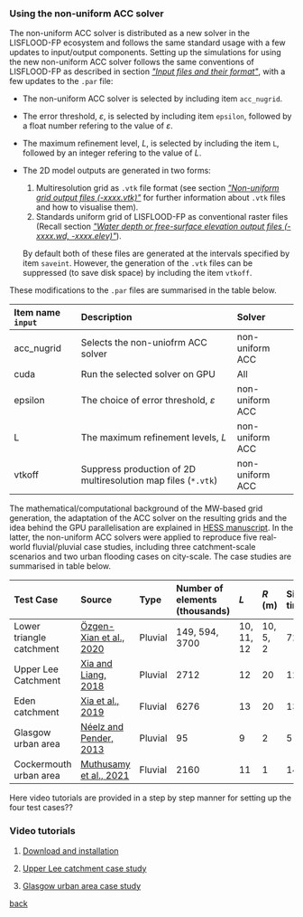 ### Using the non-uniform ACC solver

The non-uniform ACC solver is distributed as a new solver in the LISFLOOD-FP ecosystem and follows the same standard usage with a few updates to input/output components. Setting up the simulations for using the new non-uniform ACC solver follows the same conventions of LISFLOOD-FP as described in section [*"Input files and their format"*](/Merewether1.md), with a few updates to the `.par` file:
* The non-uniform ACC solver is selected by including item `acc_nugrid`.
* The error threshold, $\varepsilon$, is selected by including item `epsilon`, followed by a float number refering to the value of $\varepsilon$.
* The maximum refinement level, *L*, is selected by including the item `L`, followed by an integer refering to the value of *L*.
* The 2D model outputs are generated in two forms: 
   1. Multiresolution grid as `.vtk` file format (see section [*"Non-uniform grid output files (-xxxx.vtk)"*](/vtk.md) for further information about `.vtk` files and how to visualise them).
   2. Standards uniform grid of LISFLOOD-FP as conventional raster files (Recall section [*"Water depth or free-surface elevation output files (-xxxx.wd, -xxxx.elev)"*](/Merewether3-2.md)). 
   
   By default both of these files are generated at the intervals specified by item `saveint`. However, the generation of the `.vtk` files can be suppressed (to save disk space) by including the item `vtkoff`.

These modifications to the `.par` files are summarised in the table below.

   | Item name `input` | Description | Solver |
   | :---         | :---      | :--- |
   | acc_nugrid     | Selects the non-uniofrm ACC solver       | non-uniform ACC      |
   | cuda    | Run the selected solver on GPU       | All      |
   | epsilon     | The choice of error threshold, $\varepsilon$       | non-uniform ACC      |   
   | L     | The maximum refinement levels, *L*      | non-uniform ACC      |   
   | vtkoff     | Suppress production of 2D multiresolution map files (`*.vtk`)     | non-uniform ACC      |   

The mathematical/computational background of the MW-based grid generation, the adaptation of the ACC solver on the resulting grids and the idea behind the GPU parallelisation are explained in [HESS manuscript](https://www.hydrology-and-earth-system-sciences.net/). In the latter, the non-uniform ACC solvers were applied to reproduce five real-world fluvial/pluvial case studies, including three catchment-scale scenarios and two urban flooding cases on city-scale. The case studies are summarised in table below. 

   | Test Case | Source | Type | Number of elements (thousands) | *L* | *R* (m) | Simulation time (hr) |
   | :---         | :---      | :---       | :---         | :---      | :--- |  :--- | 
   | Lower triangle catchment   | [Özgen-Xian et al., 2020](https://iwaponline.com/jh/article/22/5/1059/73853/Wavelet-based-local-mesh-refinement-for-rainfall)              | Pluvial    | 149, 594, 3700 | 10, 11, 12 | 10, 5, 2 | 72 |
   | Upper Lee Catchment   | [Xia and Liang, 2018](https://www.sciencedirect.com/science/article/pii/S0309170818302124#:~:text=A%20new%20implicit%20scheme%20is,in%20the%20shallow%20water%20equations.&text=The%20new%20scheme%20can%20relax%20flow%20velocities%20towards%20the%20correct%20equilibrium%20state.&text=The%20new%20scheme%20is%20numerically,for%20simulating%20very%20shallow%20flows.)              | Pluvial    | 2712 | 12 | 20 | 120 |
   | Eden catchment  | [Xia et al., 2019](https://www.sciencedirect.com/science/article/pii/S030917081930243X) | Fluvial    | 6276 | 13 | 20 | 132 |
   | Glasgow urban area | [Néelz and Pender, 2013](https://consult.environment-agency.gov.uk/engagement/bostonbarriertwao/results/appendix-6---neelz--s.---pender--g.--2013--benchmarking-the-latest-generation-of-2d-hydraulic-modelling-packages.-bristol_environment-agency.pdf) | Pluvial    | 95 | 9 | 2 | 5 |
   | Cockermouth urban area  | [Muthusamy et al., 2021](https://www.sciencedirect.com/science/article/pii/S0022169421001359) | Fluvial    | 2160 | 11 | 1 | 144 |
   
   
   
  Here video tutorials are provided in a step by step manner for setting up the four test cases??
  
  ### Video tutorials

1. [Download and installation](https://youtu.be/jJDRMBkPyr8)

2. [Upper Lee catchment case study](https://youtu.be/IQBr9kxI-0k)

3. [Glasgow urban area case study](https://youtu.be/8yKIa7-mcg8)
   
   
[back](/LISFLOOD8.0.md)
